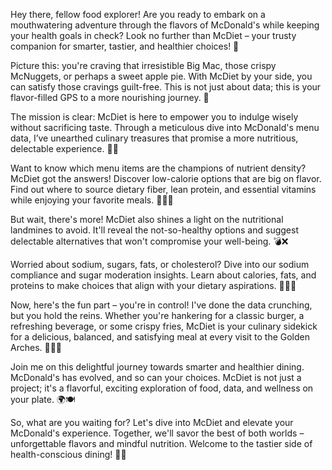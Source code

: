 Hey there, fellow food explorer! Are you ready to embark on a mouthwatering adventure through the flavors of McDonald's while keeping your health goals in check? Look no further than McDiet – your trusty companion for smarter, tastier, and healthier choices! 🚀

Picture this: you're craving that irresistible Big Mac, those crispy McNuggets, or perhaps a sweet apple pie. With McDiet by your side, you can satisfy those cravings guilt-free. This is not just about data; this is your flavor-filled GPS to a more nourishing journey. 🌟

The mission is clear: McDiet is here to empower you to indulge wisely without sacrificing taste. Through a meticulous dive into McDonald's menu data, I’ve unearthed culinary treasures that promise a more nutritious, delectable experience. 🕵️‍♂️

Want to know which menu items are the champions of nutrient density? McDiet got the answers! Discover low-calorie options that are big on flavor. Find out where to source dietary fiber, lean protein, and essential vitamins while enjoying your favorite meals. 🥦🍗🥦

But wait, there's more! McDiet also shines a light on the nutritional landmines to avoid. It'll reveal the not-so-healthy options and suggest delectable alternatives that won't compromise your well-being. 💣❌

Worried about sodium, sugars, fats, or cholesterol? Dive into our sodium compliance and sugar moderation insights. Learn about calories, fats, and proteins to make choices that align with your dietary aspirations. 🧂🍬🧀

Now, here's the fun part – you're in control! I've done the data crunching, but you hold the reins. Whether you're hankering for a classic burger, a refreshing beverage, or some crispy fries, McDiet is your culinary sidekick for a delicious, balanced, and satisfying meal at every visit to the Golden Arches. 🎉🍟🥤

Join me on this delightful journey towards smarter and healthier dining. McDonald's has evolved, and so can your choices. McDiet is not just a project; it's a flavorful, exciting exploration of food, data, and wellness on your plate. 🌍🍽️

So, what are you waiting for? Let's dive into McDiet and elevate your McDonald's experience. Together, we'll savor the best of both worlds – unforgettable flavors and mindful nutrition. Welcome to the tastier side of health-conscious dining! 🌈🤝
